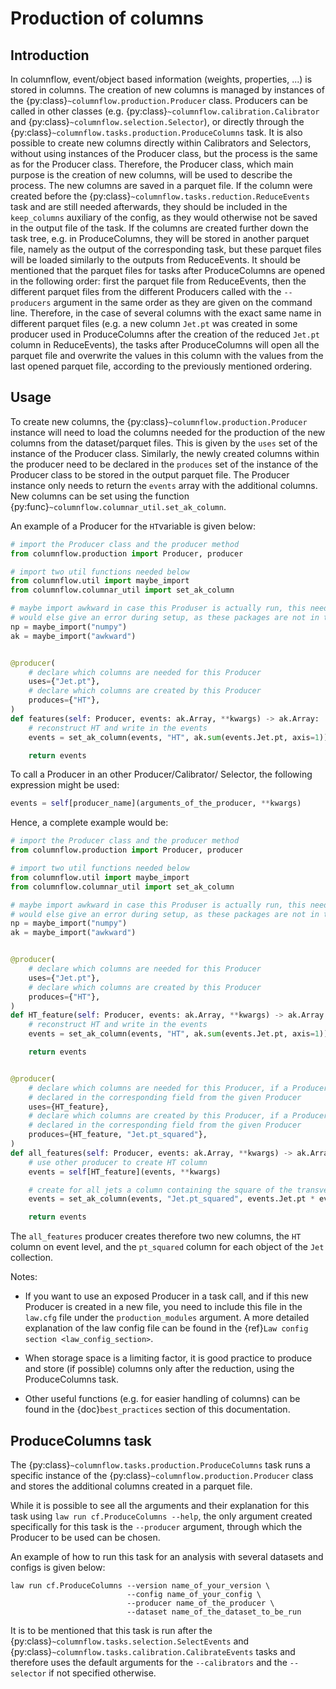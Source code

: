 # Production of columns

## Introduction

In columnflow, event/object based information (weights, properties, ...) is stored in columns.
The creation of new columns is managed by instances of the
{py:class}`~columnflow.production.Producer` class. Producers can
be called in other classes (e.g. {py:class}`~columnflow.calibration.Calibrator` and
{py:class}`~columnflow.selection.Selector`), or directly through the
{py:class}`~columnflow.tasks.production.ProduceColumns` task. It is also possible to create new
columns directly within Calibrators and
Selectors, without using instances of the
Producer class, but the process is
the same as for the Producer class. Therefore, the
Producer class, which main purpose is the creation of new
columns, will be used to describe the process. The new columns are saved in a parquet file. If the
column were created before the {py:class}`~columnflow.tasks.reduction.ReduceEvents` task and are
still needed afterwards, they should be included in the ```keep_columns```
auxiliary of the config, as they would otherwise not be saved in the output file of the task. If
the columns are created further down the task tree, e.g. in
ProduceColumns, they will be stored in another parquet
file, namely as the output of the corresponding task, but these parquet files will be loaded
similarly to the outputs from ReduceEvents. It should be mentioned that the parquet files for tasks
after ProduceColumns are opened in the following order: first the parquet file from ReduceEvents,
then the different parquet files from the different Producers called with the `--producers` argument
in the same order as they are given on the command line. Therefore, in the case of several
columns with the exact same name in different parquet files (e.g. a new column `Jet.pt` was
created in some producer used in ProduceColumns after the creation of the reduced `Jet.pt` column in
ReduceEvents), the tasks after ProduceColumns will open all the parquet file and overwrite the
values in this column with the values from the last opened parquet file, according to the previously
mentioned ordering.

## Usage

To create new columns, the {py:class}`~columnflow.production.Producer` instance will need to load
the columns needed for the production of the new columns from the dataset/parquet files. This is
given by the ```uses``` set of the instance of the Producer
class. Similarly, the newly created columns within the producer need to be declared in the
```produces``` set of the instance of the Producer class to be
stored in the output parquet file. The Producer instance only
needs to return the ```events``` array with the additional columns. New columns can be set using
the function {py:func}`~columnflow.columnar_util.set_ak_column`.

An example of a Producer for the ```HT```variable is given below:

```python
# import the Producer class and the producer method
from columnflow.production import Producer, producer

# import two util functions needed below
from columnflow.util import maybe_import
from columnflow.columnar_util import set_ak_column

# maybe import awkward in case this Produser is actually run, this needs to be set as columnflow
# would else give an error during setup, as these packages are not in the default sandbox
np = maybe_import("numpy")
ak = maybe_import("awkward")


@producer(
    # declare which columns are needed for this Producer
    uses={"Jet.pt"},
    # declare which columns are created by this Producer
    produces={"HT"},
)
def features(self: Producer, events: ak.Array, **kwargs) -> ak.Array:
    # reconstruct HT and write in the events
    events = set_ak_column(events, "HT", ak.sum(events.Jet.pt, axis=1))

    return events
```

To call a Producer in an other
Producer/Calibrator/
Selector, the following expression might be used:
```python
events = self[producer_name](arguments_of_the_producer, **kwargs)
```

Hence, a complete example would be:
```python
# import the Producer class and the producer method
from columnflow.production import Producer, producer

# import two util functions needed below
from columnflow.util import maybe_import
from columnflow.columnar_util import set_ak_column

# maybe import awkward in case this Produser is actually run, this needs to be set as columnflow
# would else give an error during setup, as these packages are not in the default sandbox
np = maybe_import("numpy")
ak = maybe_import("awkward")


@producer(
    # declare which columns are needed for this Producer
    uses={"Jet.pt"},
    # declare which columns are created by this Producer
    produces={"HT"},
)
def HT_feature(self: Producer, events: ak.Array, **kwargs) -> ak.Array:
    # reconstruct HT and write in the events
    events = set_ak_column(events, "HT", ak.sum(events.Jet.pt, axis=1))

    return events


@producer(
    # declare which columns are needed for this Producer, if a Producer is given, takes all columns
    # declared in the corresponding field from the given Producer
    uses={HT_feature},
    # declare which columns are created by this Producer, if a Producer is given, takes all columns
    # declared in the corresponding field from the given Producer
    produces={HT_feature, "Jet.pt_squared"},
)
def all_features(self: Producer, events: ak.Array, **kwargs) -> ak.Array:
    # use other producer to create HT column
    events = self[HT_feature](events, **kwargs)

    # create for all jets a column containing the square of the transverse momentum
    events = set_ak_column(events, "Jet.pt_squared", events.Jet.pt * events.Jet.pt)

    return events
```

The ```all_features``` producer creates therefore two new columns, the ```HT``` column on event
level, and the ```pt_squared``` column for each object of the ```Jet``` collection.

Notes:
- If you want to use an exposed Producer in a task call, and if
this new Producer is created in a new file, you need to include this file in the ```law.cfg``` file
under the ```production_modules``` argument. A more detailed explanation of the law config file
can be found in the {ref}`Law config section <law_config_section>`.

- When storage space is a limiting factor, it is good practice to produce and store (if possible)
columns only after the reduction, using the ProduceColumns task.

- Other useful functions (e.g. for easier handling of columns) can be found in the
{doc}`best_practices` section of this documentation.


## ProduceColumns task

The {py:class}`~columnflow.tasks.production.ProduceColumns` task runs a specific instance of the
{py:class}`~columnflow.production.Producer` class and stores the additional columns created in a
parquet file.

While it is possible to see all the arguments and their explanation for this task using
```law run cf.ProduceColumns --help```, the only argument created specifically for this task is the
```--producer``` argument, through which the Producer to be used
can be chosen.

An example of how to run this task for an analysis with several datasets and configs is given below:

```shell
law run cf.ProduceColumns --version name_of_your_version \
                          --config name_of_your_config \
                          --producer name_of_the_producer \
                          --dataset name_of_the_dataset_to_be_run
```

It is to be mentioned that this task is run after the
{py:class}`~columnflow.tasks.selection.SelectEvents` and
{py:class}`~columnflow.tasks.calibration.CalibrateEvents`
tasks and therefore uses the default arguments for the ```--calibrators``` and the ```--selector```
if not specified otherwise.

